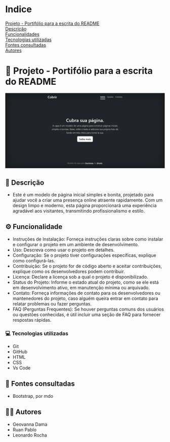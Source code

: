 # Indice

[Projeto - Portifólio para a escrita do README](#projeto---portif%C3%B3lio-para-a-escrita-do-readme)  
[Descrição](#descri%C3%A7%C3%A3o)  
[Funcionalidades](#funcionalidades)  
[Tecnologias utilizadas](#tecnologias-utilizadas)  
[Fontes consultadas](#fontes-consultadas)  
[Autores](#autores)  

# 🚀 Projeto - Portifólio para a escrita do README
![image](img/Captura%20de%20tela%202023-09-05%20075729.png)

## 📝 Descrição 
- Este é um modelo de página inicial simples e bonita, projetado para ajudar você a criar uma presença online atraente rapidamente. Com um design limpo e moderno, esta página proporcionará uma experiência agradável aos visitantes, transmitindo profissionalismo e estilo.

## ⚙️ Funcionalidade  
- Instruções de Instalação: Forneça instruções claras sobre como instalar e configurar o projeto em um ambiente de desenvolvimento.  
- Uso: Descreva como usar o projeto em detalhes.  
- Configuração: Se o projeto tiver configurações específicas, explique como configurá-las.  
- Contribuição: Se o projeto for de código aberto e aceitar contribuições, explique como os desenvolvedores podem contribuir.  
- Licença: Declare a licença sob a qual o projeto é disponibilizado.  
- Status do Projeto: Informe o estado atual do projeto, como se ele está em desenvolvimento ativo, em manutenção mínima ou arquivado.  
- Contato: Forneça informações de contato para os desenvolvedores ou mantenedores do projeto, caso alguém queira entrar em contato para relatar problemas ou fazer perguntas.  
- FAQ (Perguntas Frequentes): Se houver perguntas comuns dos usuários ou questões conhecidas, é útil incluir uma seção de FAQ para fornecer respostas rápidas.  

### 💻 Tecnologias utilizadas
- Git  
- GitHub  
- HTML  
- CSS  
- Vs Code  


## 🔎 Fontes consultadas
- Bootstrap, por mdo

## 🙎🏽 Autores 
- Geovanna Dama 
- Ruan Pablo
- Leonardo Rocha